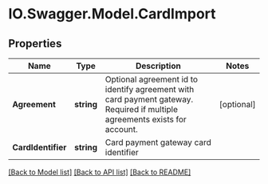 # IO.Swagger.Model.CardImport
## Properties

Name | Type | Description | Notes
------------ | ------------- | ------------- | -------------
**Agreement** | **string** | Optional agreement id to identify agreement with card payment gateway. Required if multiple agreements exists for account. | [optional] 
**CardIdentifier** | **string** | Card payment gateway card identifier | 

[[Back to Model list]](../README.md#documentation-for-models) [[Back to API list]](../README.md#documentation-for-api-endpoints) [[Back to README]](../README.md)

